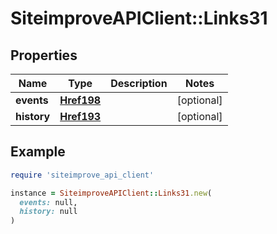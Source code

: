 # SiteimproveAPIClient::Links31

## Properties

| Name | Type | Description | Notes |
| ---- | ---- | ----------- | ----- |
| **events** | [**Href198**](Href198.md) |  | [optional] |
| **history** | [**Href193**](Href193.md) |  | [optional] |

## Example

```ruby
require 'siteimprove_api_client'

instance = SiteimproveAPIClient::Links31.new(
  events: null,
  history: null
)
```

